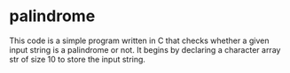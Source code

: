 # palindrome
This code is a simple program written in C that checks whether a given input string is a palindrome or not. It begins by declaring a character array str of size 10 to store the input string.
